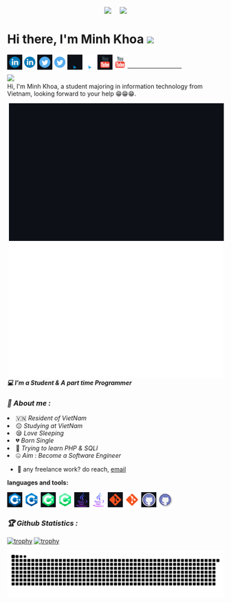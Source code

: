 <p align="center"><a href="https://github.com/khoa083">
<img height="165" src="https://github-readme-stats.vercel.app/api?username=khoa083&show_icons=true&include_all_commits=true&theme=react&cache_seconds=3200&hide_border=true" /></a>
&nbsp;&nbsp;&nbsp;
<a href="https://github.com/khoa083"><img src="https://github-readme-stats.vercel.app/api/top-langs/?username=khoa083&layout=compact&theme=react&hide_border=true" />
</a></p>

# Hi there, I'm Minh Khoa <img src="https://media.giphy.com/media/hvRJCLFzcasrR4ia7z/giphy.gif" width="25px">
[<img align="left" alt="linkedin" width="35px" src="https://github.com/khoa083/khoa/blob/b86973a175fdc93d330b43c3a65bd6ac09304de7/Khoa_ne/img/2/linkedin.gif?raw=true" />](https://www.linkedin.com/in/khoa-minh-8b9a2b183/#gh-dark-mode-only)
[<img align="left" alt="linkedin" width="35px" src="https://github.com/khoa083/khoa/blob/acd454cf34f28d377116b48ae9f32c49c4117ca2/Khoa_ne/img/2/linkedin_light.gif?raw=true" />](https://www.linkedin.com/in/khoa-minh-8b9a2b183/#gh-light-mode-only)

[<img align="left" alt="twitter" width="35px" src="https://github.com/khoa083/khoa/blob/b86973a175fdc93d330b43c3a65bd6ac09304de7/Khoa_ne/img/2/twitter.gif?raw=true" />](https://twitter.com/KMK2026#gh-dark-mode-only)
[<img align="left" alt="twitter" width="35px" src="https://github.com/khoa083/khoa/blob/acd454cf34f28d377116b48ae9f32c49c4117ca2/Khoa_ne/img/2/twitter_light.gif?raw=true" />](https://twitter.com/KMK2026#gh-light-mode-only)

[<img align="left" alt="telegram" width="35px" src="https://github.com/khoa083/khoa/blob/14b020e921fc9dc5f75a570a5d92b723766b5091/Khoa_ne/img/2/telegram.gif?raw=true" />](https://t.me/K_black202#gh-dark-mode-only)
[<img align="left" alt="telegram" width="35px" src="https://github.com/khoa083/khoa/blob/acd454cf34f28d377116b48ae9f32c49c4117ca2/Khoa_ne/img/2/telegram.light.gif?raw=true" />](https://t.me/K_black202#gh-light-mode-only)

[<img align="left" alt="youtube" width="35px" src="https://github.com/khoa083/khoa/blob/b86973a175fdc93d330b43c3a65bd6ac09304de7/Khoa_ne/img/2/youtube.gif?raw=true" />](https://www.youtube.com/channel/UC8PLJnDrDGZZSMeQ3LbUKEg#gh-dark-mode-only)
[<img align="left" alt="youtube" width="35px" src="https://github.com/khoa083/khoa/blob/acd454cf34f28d377116b48ae9f32c49c4117ca2/Khoa_ne/img/2/youtube_light.gif?raw=true" />](https://www.youtube.com/channel/UC8PLJnDrDGZZSMeQ3LbUKEg#gh-light-mode-only)
<br/>
 <hr  width="25%" align="left" />
 
![](https://visitor-badge.glitch.me/badge?page_id=khoa083.khoa)
<br/>
Hi, I'm Minh Khoa, a student majoring in information technology from Vietnam, looking forward to your help  😁😁😁. 

[<img align="right" alt="GIF" src="https://github.com/khoa083/khoa/blob/db503de447431d52ae7ca55f606550d112359191/backend.gif?raw=true" width="500" height="320" />](#gh-dark-mode-only)
[<img align="right" alt="GIF" src="https://github.com/khoa083/khoa/blob/acd454cf34f28d377116b48ae9f32c49c4117ca2/Khoa_ne/img/2/backend_light.gif?raw=true" width="500" height="320" />](#gh-light-mode-only)

<b><i>💻 I'm a Student & A part time Programmer</i></b>

<h3><b><i>🤠 About me :</i></b></h3>
<li>  🇻🇳  <i>Resident of VietNam</i></li>
<li>  😐 <i>Studying at VietNam</i></li>
<li>  😪 <i>Love Sleeping</i></li>
<li>  💔 <i>Born Single</i></li>
<li>  🐍 <i>Trying to learn PHP & SQLI</i></li>
<li>  🤐 <i>Aim : Become a Software Engineer</i></li>

- 💼 any freelance work? do reach, [email](mailto:minhkhoa065@gmail.com) 

**languages and tools:**

[<img height="35" src="https://github.com/khoa083/khoa/blob/d07a36db13ce9fbd9a897bf9b60cfef5b1860260/Khoa_ne/img/1/c++_dark.png" />](#gh-dark-mode-only)
[<img height="35" src="https://github.com/khoa083/khoa/blob/d07a36db13ce9fbd9a897bf9b60cfef5b1860260/Khoa_ne/img/1/c++_light.png" />](#gh-light-mode-only)
[<img height="35" src="https://github.com/khoa083/khoa/blob/d07a36db13ce9fbd9a897bf9b60cfef5b1860260/Khoa_ne/img/1/csharp_dark.png" />](#gh-dark-mode-only)
[<img height="35" src="https://github.com/khoa083/khoa/blob/d07a36db13ce9fbd9a897bf9b60cfef5b1860260/Khoa_ne/img/1/csharp_light.png" />](#gh-light-mode-only)
[<img height="35" src="https://github.com/khoa083/khoa/blob/d07a36db13ce9fbd9a897bf9b60cfef5b1860260/Khoa_ne/img/1/java_dark.png" />](#gh-dark-mode-only)
[<img height="35" src="https://github.com/khoa083/khoa/blob/d07a36db13ce9fbd9a897bf9b60cfef5b1860260/Khoa_ne/img/1/java_light.png" />](#gh-light-mode-only)
[<img height="35" src="https://github.com/khoa083/khoa/blob/d07a36db13ce9fbd9a897bf9b60cfef5b1860260/Khoa_ne/img/1/git_dark.png" />](#gh-dark-mode-only)
[<img height="35" src="https://github.com/khoa083/khoa/blob/d07a36db13ce9fbd9a897bf9b60cfef5b1860260/Khoa_ne/img/1/git_light.png" />](#gh-light-mode-only)
[<img height="35" src="https://github.com/khoa083/khoa/blob/d07a36db13ce9fbd9a897bf9b60cfef5b1860260/Khoa_ne/img/1/github_dark.png" />](#gh-dark-mode-only)
[<img height="35" src="https://github.com/khoa083/khoa/blob/d07a36db13ce9fbd9a897bf9b60cfef5b1860260/Khoa_ne/img/1/github_light.png" />](#gh-light-mode-only)

<h3><b><i>🏆 Github Statistics :</i></b></h3>


[![trophy](https://github-profile-trophy.vercel.app/?username=khoa083)](https://github.com/ryo-ma/github-profile-trophy#gh-light-mode-only)
[![trophy](https://github-profile-trophy.vercel.app/?username=khoa083&theme=onedark)](https://github.com/ryo-ma/github-profile-trophy#gh-dark-mode-only)


![snake gif](https://github.com/khoa083/khoa083/blob/output/github-contribution-grid-snake.svg)
